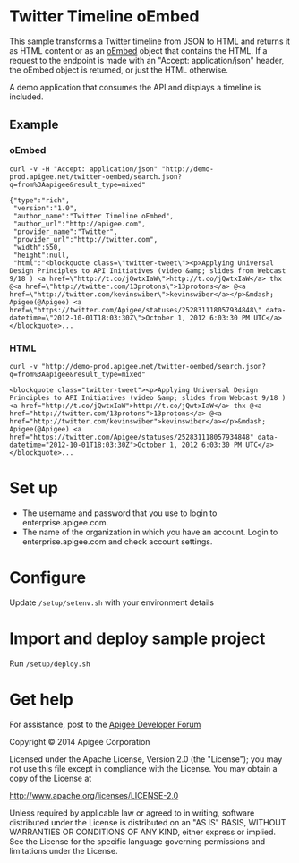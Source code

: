 # Twitter Timeline oEmbed

This sample transforms a Twitter timeline from JSON to HTML and returns it as
HTML content or as an [oEmbed](http://oembed.com) object that contains the HTML.
If a request to the endpoint is made with an "Accept: application/json" header,
the oEmbed object is returned, or just the HTML otherwise.

A demo application that consumes the API and displays a timeline is included.

## Example

### oEmbed

    curl -v -H "Accept: application/json" "http://demo-prod.apigee.net/twitter-oembed/search.json?q=from%3Aapigee&result_type=mixed"

    {"type":"rich",
     "version":"1.0",
     "author_name":"Twitter Timeline oEmbed",
     "author_url":"http://apigee.com",
     "provider_name":"Twitter",
     "provider_url":"http://twitter.com",
     "width":550,
     "height":null,
     "html":"<blockquote class=\"twitter-tweet\"><p>Applying Universal Design Principles to API Initiatives (video &amp; slides from Webcast 9/18 ) <a href=\"http://t.co/jQwtxIaW\">http://t.co/jQwtxIaW</a> thx @<a href=\"http://twitter.com/13protons\">13protons</a> @<a href=\"http://twitter.com/kevinswiber\">kevinswiber</a></p>&mdash; Apigee(@Apigee) <a href=\"https://twitter.com/Apigee/statuses/252831118057934848\" data-datetime=\"2012-10-01T18:03:30Z\">October 1, 2012 6:03:30 PM UTC</a></blockquote>...

### HTML

    curl -v "http://demo-prod.apigee.net/twitter-oembed/search.json?q=from%3Aapigee&result_type=mixed"

    <blockquote class="twitter-tweet"><p>Applying Universal Design Principles to API Initiatives (video &amp; slides from Webcast 9/18 ) <a href="http://t.co/jQwtxIaW">http://t.co/jQwtxIaW</a> thx @<a href="http://twitter.com/13protons">13protons</a> @<a href="http://twitter.com/kevinswiber">kevinswiber</a></p>&mdash; Apigee(@Apigee) <a href="https://twitter.com/Apigee/statuses/252831118057934848" data-datetime="2012-10-01T18:03:30Z">October 1, 2012 6:03:30 PM UTC</a></blockquote>...

# Set up

* The username and password that you use to login to enterprise.apigee.com.
* The name of the organization in which you have an account. Login to 
  enterprise.apigee.com and check account settings.

# Configure 

Update `/setup/setenv.sh` with your environment details

# Import and deploy sample project

Run `/setup/deploy.sh`

# Get help

For assistance, post to the [Apigee Developer Forum](http://support.apigee.com)

Copyright © 2014 Apigee Corporation

Licensed under the Apache License, Version 2.0 (the "License"); you may not use
this file except in compliance with the License. You may obtain a copy
of the License at

http://www.apache.org/licenses/LICENSE-2.0

Unless required by applicable law or agreed to in writing, software
distributed under the License is distributed on an "AS IS" BASIS,
WITHOUT WARRANTIES OR CONDITIONS OF ANY KIND, either express or implied.
See the License for the specific language governing permissions and
limitations under the License.
